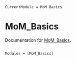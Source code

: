 ```@meta
CurrentModule = MoM_Basics
```

# MoM_Basics

Documentation for [MoM_Basics](https://github.com/delateecs/MoM_Basics.jl).

```@index
```

```@autodocs
Modules = [MoM_Basics]
```
